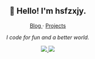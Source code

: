 ### 

<!--
**hsfzxjy/hsfzxjy** is a ✨ _special_ ✨ repository because its `README.md` (this file) appears on your GitHub profile.

Here are some ideas to get you started:

- 🔭 I’m currently working on ...
- 🌱 I’m currently learning ...
- 👯 I’m looking to collaborate on ...
- 🤔 I’m looking for help with ...
- 💬 Ask me about ...
- 📫 How to reach me: ...
- 😄 Pronouns: ...
- ⚡ Fun fact: ...
-->

<h2 align="center">👋 Hello! I'm hsfzxjy.</h2>
<p align="center">
  <a href="http://i.hsfzxjy.site/categories/Tech/">
  Blog
  </a><span> · </span>
  <a href="https://i.hsfzxjy.site/works/">
  Projects
  </a>
</p>
<p align="center"><em>I code for fun and a better world.</em></p>
<p align="center">
  <a href="https://github.com/hsfzxjy">
    <img src="https://github-readme-stats.vercel.app/api?username=hsfzxjy&show_icons=true&hide_border=true&count_private=true&include_all_commits=true" style="max-width: 50%" />
  </a>
  <a href="https://github.com/hsfzxjy">
    <img src="https://github-readme-stats.vercel.app/api/top-langs/?username=hsfzxjy&layout=compact&langs_count=10&hide=Component+Pascal,Pascal,makefile,css,html,applescript,powershell" />
  </a>
 </p>
